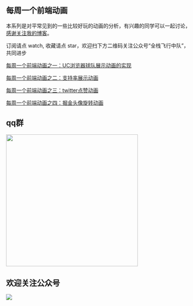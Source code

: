 ## 每周一个前端动画
本系列是对平常见到的一些比较好玩的动画的分析，有兴趣的同学可以一起讨论，[感谢关注我的博客](https://github.com/zhyjor/homepage-index)。

订阅请点 watch, 收藏请点 star，欢迎扫下方二维码关注公众号“全栈飞行中队”，共同进步

[每周一个前端动画之一：UC浏览器球队展示动画的实现](https://juejin.im/post/5a74902e5188257a64266f83)

[每周一个前端动画之二：支持率展示动画](https://juejin.im/post/5a7ffb22f265da4e9016a89a)

[每周一个前端动画之三：twitter点赞动画](https://juejin.im/post/5a918bcf6fb9a063475f9bf1)

[每周一个前端动画之四：掘金头像旋转动画](https://juejin.im/post/5a9bc63f6fb9a028be357720)

## qq群
<img width="360px" src="http://static.zhyjor.com/QQ2019-qun.png">

## 欢迎关注公众号
![](http://static.zhyjor.com/wexin.png)

